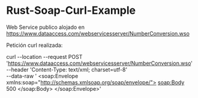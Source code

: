 # Rust-Soap-Curl-Example

Web Service publico alojado en https://www.dataaccess.com/webservicesserver/NumberConversion.wso

Petición curl realizada:

curl --location --request POST 'https://www.dataaccess.com/webservicesserver/NumberConversion.wso' \
     --header 'Content-Type: text/xml; charset=utf-8' \
    --data-raw '<?xml version="1.0" encoding="utf-8"?>
    <soap:Envelope xmlns:soap="http://schemas.xmlsoap.org/soap/envelope/">
        <soap:Body>
            <NumberToWords xmlns="http://www.dataaccess.com/webservicesserver/">
                <ubiNum>500</ubiNum>
            </NumberToWords>
        </soap:Body>
    </soap:Envelope>'
